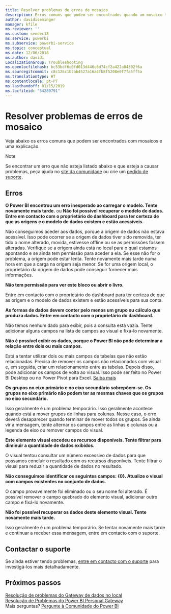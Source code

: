 ```yaml
---
title: Resolver problemas de erros de mosaico
description: Erros comuns que podem ser encontrados quando um mosaico tenta ser atualizado no Power BI
author: davidiseminger
manager: kfile
ms.reviewer: ''
ms.custom: seodec18
ms.service: powerbi
ms.subservice: powerbi-service
ms.topic: conceptual
ms.date: 12/06/2018
ms.author: davidi
LocalizationGroup: Troubleshooting
ms.openlocfilehash: bc53bdf6c0fd013d446c6d74cf2a422a84302f6a
ms.sourcegitcommit: c8c126c1b2ab4527a16a4fb8f5208e0f7fa5ff5a
ms.translationtype: HT
ms.contentlocale: pt-PT
ms.lasthandoff: 01/15/2019
ms.locfileid: "54289791"
---
```

# <a name="troubleshooting-tile-errors"></a>Resolver problemas de erros de mosaico
Veja abaixo os erros comuns que podem ser encontrados com mosaicos e uma explicação.

> [!NOTE]
> Se encontrar um erro que não esteja listado abaixo e que esteja a causar problemas, peça ajuda no [site da comunidade](http://community.powerbi.com/) ou crie um [pedido de suporte](https://powerbi.microsoft.com/support/).
> 
> 

## <a name="errors"></a>Erros
**O Power BI encontrou um erro inesperado ao carregar o modelo. Tente novamente mais tarde.**
ou **Não foi possível recuperar o modelo de dados. Entre em contacto com o proprietário do dashboard para ter certeza de que as origens e o modelo de dados existem e estão acessíveis.**

Não conseguimos aceder aos dados, porque a origem de dados não estava acessível. Isso pode ocorrer se a origem de dados tiver sido removida, ter tido o nome alterado, movida, estivesse offline ou se as permissões fossem alteradas. Verifique se a origem ainda está no local para o qual estamos apontando e se ainda tem permissão para aceder a ela. Se esse não for o problema, a origem pode estar lenta. Tente novamente mais tarde numa hora em que a carga na origem seja menor. Se for uma origem local, o proprietário da origem de dados pode conseguir fornecer mais informações.

**Não tem permissão para ver este bloco ou abrir o livro.**

Entre em contacto com o proprietário do dashboard para ter certeza de que as origem e o modelo de dados existem e estão acessíveis para sua conta.

**As formas de dados devem conter pelo menos um grupo ou cálculo que produza dados. Entre em contacto com o proprietário do dashboard.**

Não temos nenhum dado para exibir, pois a consulta está vazia. Tente adicionar alguns campos na lista de campos ao visual e fixá-lo novamente.

**Não é possível exibir os dados, porque o Power BI não pode determinar a relação entre dois ou mais campos.**

Está a tentar utilizar dois ou mais campos de tabelas que não estão relacionadas. Precisa de remover os campos não relacionados com visual e, em seguida, criar um relacionamento entre as tabelas. Depois disso, pode adicionar os campos de volta ao visual. Isso pode ser feito no Power BI Desktop ou no Power Pivot para Excel. [Saiba mais](desktop-create-and-manage-relationships.md)

**Os grupos no eixo primário e no eixo secundário sobrepõem-se. Os grupos no eixo primário não podem ter as mesmas chaves que os grupos no eixo secundário.**

Isso geralmente é um problema temporário. Isso geralmente acontece quando está a mover grupos de linhas para colunas. Nesse caso, o erro deverá desaparecer quando terminar de mover todos os grupos. Se ainda vir a mensagem, tente alternar os campos entre as linhas e colunas ou a legenda de eixo ou remover campos do visual.  

**Este elemento visual excedeu os recursos disponíveis. Tente filtrar para diminuir a quantidade de dados exibidos.**

O visual tentou consultar um número excessivo de dados para que possamos concluir o resultado com os recursos disponíveis. Tente filtrar o visual para reduzir a quantidade de dados no resultado.

**Não conseguimos identificar os seguintes campos: {0}. Atualize o visual com campos existentes no conjunto de dados.**

O campo provavelmente foi eliminado ou o seu nome foi alterado. É possível remover o campo quebrado do elemento visual, adicionar outro campo e fixá-lo novamente.

**Não foi possível recuperar os dados deste elemento visual. Tente novamente mais tarde.**

Isso geralmente é um problema temporário. Se tentar novamente mais tarde e continuar a receber essa mensagem, entre em contacto com o suporte.

## <a name="contact-support"></a>Contactar o suporte
Se ainda estiver tendo problemas, [entre em contacto com o suporte](https://support.powerbi.com) para investigá-los mais detalhadamente.

## <a name="next-steps"></a>Próximos passos
[Resolução de problemas do Gateway de dados no local](service-gateway-onprem-tshoot.md)  
[Resolução de Problemas do Power BI Personal Gateway](service-admin-troubleshooting-power-bi-personal-gateway.md)  
Mais perguntas? [Pergunte à Comunidade do Power BI](http://community.powerbi.com/)

